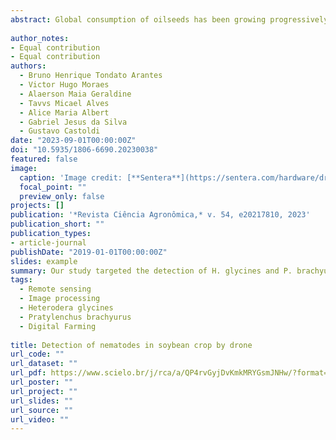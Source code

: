 ```yaml
---
abstract: Global consumption of oilseeds has been growing progressively over the last five growing seasons, with soybeans representing 60% of this sector. Therefore, to maintain high production in the Rio Verde region, State of Goiás, amidst phytopathological issues, this study aimed to identify the optimal spectral range for detecting H. glycines and P. brachyurus through linear regressions in soybeans at the R3 stage, as well as to develop mathematical models using multiple linear regressions. For this purpose, soil and root samples were collected in the experimental area, and a flight was conducted with the Sentera sensor. The data were utilized to construct regressions and to validate 2 mathematical models. Significant findings were observed in the simple linear regression exclusively for cysts in the visible spectrum, demonstrating a strong R² value for the Green, Red, and 568 nm bands for non-viable cysts. Employing stepwise statistics yielded improved results for H. glycines, now with an adjusted R² of 0.7430, and subsequently detecting P. brachyurus. From the mathematical model derived through multiple linear regression for non-viable cysts with an adjusted R² of 0.7430, it is feasible to ascertain the spatial distribution of nematodes across the soybean field, enabling targeted management to optimize treatments. The mathematical model developed via simple linear regression also shows promising outcomes.
  
author_notes:
- Equal contribution
- Equal contribution
authors:
  - Bruno Henrique Tondato Arantes
  - Victor Hugo Moraes
  - Alaerson Maia Geraldine
  - Tavvs Micael Alves
  - Alice Maria Albert
  - Gabriel Jesus da Silva
  - Gustavo Castoldi
date: "2023-09-01T00:00:00Z"
doi: "10.5935/1806-6690.20230038"
featured: false
image:
  caption: 'Image credit: [**Sentera**](https://sentera.com/hardware/drones/)'
  focal_point: ""
  preview_only: false
projects: []
publication: '*Revista Ciência Agronômica,* v. 54, e20217810, 2023'
publication_short: ""
publication_types:
- article-journal
publishDate: "2019-01-01T00:00:00Z"
slides: example
summary: Our study targeted the detection of H. glycines and P. brachyurus in soybeans, crucial for managing phytopathological issues in the Rio Verde, Goiás. Utilizing soil and root samples, and aerial data from the Sentera sensor, we applied linear regressions and developed mathematical models to pinpoint effective spectral ranges for pest detection. The optimal spectral range for H. glycines was 586 nm, showing a promising R² of 0.649 for detecting non-viable cysts. Although initial attempts found no significant results for P. brachyurus through simple linear regression, the integration of Green and Nir-NDVI bands in a mathematical model significantly improved detection. For H. glycines, combining Red, Green, and 825 nm bands enhanced the model's accuracy, with an adjusted R² of 0.7430. These advancements allow for precise mapping of nematode infestations, facilitating targeted pest management and optimizing treatment applications, showcasing the potential of multiple linear regression in agricultural pest detection.
tags:
  - Remote sensing
  - Image processing
  - Heterodera glycines
  - Pratylenchus brachyurus
  - Digital Farming
  
title: Detection of nematodes in soybean crop by drone
url_code: ""
url_dataset: ""
url_pdf: https://www.scielo.br/j/rca/a/QP4rvGyjDvKmkMRYGsmJNHw/?format=pdf&lang=en
url_poster: ""
url_project: ""
url_slides: ""
url_source: ""
url_video: ""
---
```



